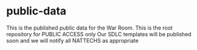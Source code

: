 # public-data
This is the published public data for the War Room.
This is the root repository for PUBLIC ACCESS only 
Our SDLC templates will be published soon and we will notify all NATTECHS as appropriate

